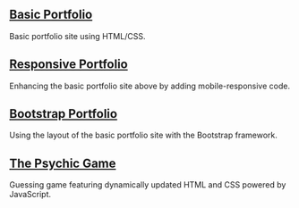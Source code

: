 [Basic Portfolio](http://kristin-i.com/Homework/Basic-Portfolio/)
------ 
Basic portfolio site using HTML/CSS.

[Responsive Portfolio](http://kristin-i.com/Homework/Responsive-Portfolio/)
------ 
Enhancing the basic portfolio site above by adding mobile-responsive code.

[Bootstrap Portfolio](http://kristin-i.com/Homework/Bootstrap-Portfolio/)
------ 
Using the layout of the basic portfolio site with the Bootstrap framework.

[The Psychic Game](http://kristin-i.com/Homework/Psychic-Game/)
------ 
Guessing game featuring dynamically updated HTML and CSS powered by JavaScript.